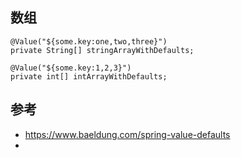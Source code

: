 ## 数组

    @Value("${some.key:one,two,three}")
    private String[] stringArrayWithDefaults;
    
    @Value("${some.key:1,2,3}")
    private int[] intArrayWithDefaults;



## 参考
* https://www.baeldung.com/spring-value-defaults
* 
